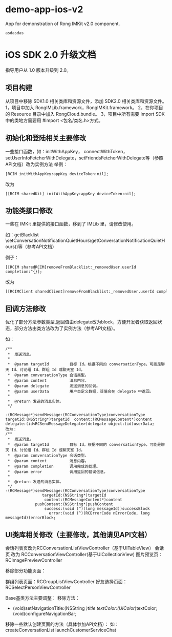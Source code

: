 # demo-app-ios-v2
App for demonstration of Rong IMKit v2.0 component.
```obj
asdasdas
```

# iOS SDK 2.0 升级文档

指导用户从 1.0 版本升级到 2.0。

## 项目构建
从项目中移除 SDK1.0 相关类库和资源文件，添加 SDK2.0 相关类库和资源文件。
1，项目中加入 RongIMLib.framework，RongIMKit.framework。
2，在你项目的 Resource 目录中加入 RongCloud.bundle。
3，项目中所有需要 import SDK 中的类地方需要用 #import <包名/类名.h>方式。

## 初始化和登陆相关主要修改
一些接口函数，如：initWithAppKey，
connectWithToken，setUserInfoFetcherWithDelegate，setFriendsFetcherWithDelegate等（参照API文档）改为实例方法
举例：
``` objc
[RCIM initWithAppKey:appKey deviceToken:nil];
```
改为
``` objc
[[RCIM sharedKit] initWithAppKey:appKey deviceToken:nil];
```

## 功能类接口修改

一些在 IMKit 里提供的接口函数，移到了 IMLib 里，请修改使用。

如：getBlacklist\
\setConversationNotificationQuietHours\getConversationNotificationQuietHours()等（参考API文档）

例子：
``` objc
[[RCIM sharedRCIM]removeFromBlacklist:_removedUser.userId completion:^{}];
```
改为
``` objc
[[RCIMClient sharedClient]removeFromBlacklist:_removedUser.userId completion:^{}];
```

## 回调方法修改

优化了部分方法参数类型,返回值由delegate改为block，方便开发者获取返回状态，部分方法由类方法改为了实例方法（参考API文档）。

如：
``` objc
/**
 *  发送消息。
 *
 *  @param targetId         目标 Id。根据不同的 conversationType，可能是聊天 Id、讨论组 Id、群组 Id 或聊天室 Id。
 *  @param conversationType 会话类型。
 *  @param content          消息内容。
 *  @param delegate         发送消息的回调。
 *  @param userData         用户自定义数据，该值会在 delegate 中返回。
 *
 *  @return 发送的消息实体。
 */

-(RCMessage*)sendMessage:(RCConversationType)conversationType targetId:(NSString*)targetId  content:(RCMessageContent*)content delegate:(id<RCSendMessageDelegate>)delegate object:(id)userData;
改为：
/**
 *  发送消息。
 *  @param targetId         目标 Id。根据不同的 conversationType，可能是聊天 Id、讨论组 Id、群组 Id 或聊天室 Id。
 *  @param conversationType 会话类型。
 *  @param content          消息内容。
 *  @param completion       调用完成的处理。
 *  @param error            调用返回的错误信息。
 *
 *  @return 发送的消息实体。
 */
-(RCMessage*)sendMessage:(RCConversationType)conversationType
                targetId:(NSString*)targetId
                 content:(RCMessageContent*)content
             pushContent:(NSString*)pushContent
                 success:(void (^)(long messageId))successBlock
                   error:(void (^)(RCErrorCode nErrorCode, long messageId))errorBlock;
```

## UI类库相关修改（主要修改，其他请见API文档）

会话列表页改为RCConversationListViewController（基于UITableView）
会话页 改为 RCConversationViewController(基于UICollectionView)
图片预览页：RCImagePreviewController

移除部分功能页面：

群组列表页面：RCGroupListViewController
好友选择页面：RCSelectPersonViewController

Base基类方法主要调整：
移除方法：
- (void)setNavigationTitle:(NSString *)title textColor:(UIColor*)textColor;
(void)configureNavigationBar;

移除一些默认创建页面的方法（具体参加API文档）：
如：
createConversationList
launchCustomerServiceChat










